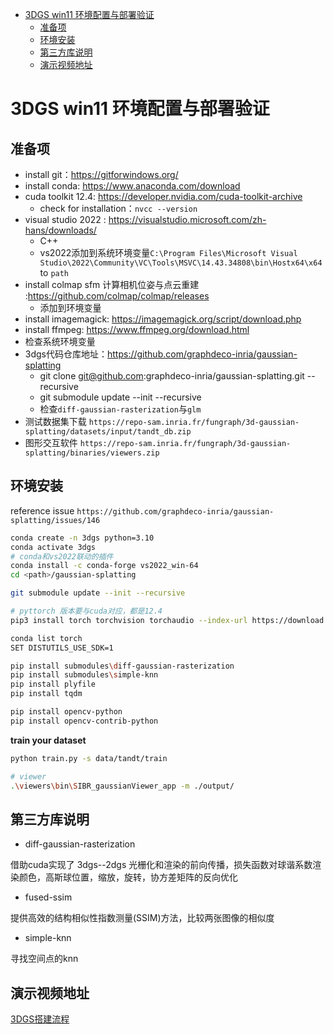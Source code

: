 - [3DGS win11 环境配置与部署验证](#3dgs-win11-环境配置与部署验证)
  - [准备项](#准备项)
  - [环境安装](#环境安装)
  - [第三方库说明](#第三方库说明)
  - [演示视频地址](#演示视频地址)

# 3DGS win11 环境配置与部署验证

## 准备项

- install git：https://gitforwindows.org/
- install conda: https://www.anaconda.com/download
- cuda toolkit 12.4: https://developer.nvidia.com/cuda-toolkit-archive
  - check for installation：`nvcc --version`
- visual studio 2022 : https://visualstudio.microsoft.com/zh-hans/downloads/
  - C++
  - vs2022添加到系统环境变量`C:\Program Files\Microsoft Visual Studio\2022\Community\VC\Tools\MSVC\14.43.34808\bin\Hostx64\x64` to `path`
- install colmap sfm 计算相机位姿与点云重建 :https://github.com/colmap/colmap/releases
  - 添加到环境变量
- install imagemagick: https://imagemagick.org/script/download.php
- install ffmpeg: https://www.ffmpeg.org/download.html
- 检查系统环境变量
- 3dgs代码仓库地址：https://github.com/graphdeco-inria/gaussian-splatting
  - git clone git@github.com:graphdeco-inria/gaussian-splatting.git --recursive
  - git submodule update --init --recursive
  - 检查`diff-gaussian-rasterization`与`glm`
- 测试数据集下载 `https://repo-sam.inria.fr/fungraph/3d-gaussian-splatting/datasets/input/tandt_db.zip`
- 图形交互软件 `https://repo-sam.inria.fr/fungraph/3d-gaussian-splatting/binaries/viewers.zip`

## 环境安装

reference issue `https://github.com/graphdeco-inria/gaussian-splatting/issues/146`

```bash
conda create -n 3dgs python=3.10
conda activate 3dgs
# conda和vs2022联动的插件
conda install -c conda-forge vs2022_win-64
cd <path>/gaussian-splatting

git submodule update --init --recursive

# pyttorch 版本要与cuda对应，都是12.4
pip3 install torch torchvision torchaudio --index-url https://download.pytorch.org/whl/cu124

conda list torch
SET DISTUTILS_USE_SDK=1

pip install submodules\diff-gaussian-rasterization
pip install submodules\simple-knn
pip install plyfile
pip install tqdm

pip install opencv-python
pip install opencv-contrib-python
```

**train your dataset**
```bash
python train.py -s data/tandt/train

# viewer
.\viewers\bin\SIBR_gaussianViewer_app -m ./output/
```

## 第三方库说明

- diff-gaussian-rasterization

借助cuda实现了 3dgs--2dgs 光栅化和渲染的前向传播，损失函数对球谐系数渲染颜色，高斯球位置，缩放，旋转，协方差矩阵的反向优化

- fused-ssim

提供高效的结构相似性指数测量(SSIM)方法，比较两张图像的相似度

- simple-knn

寻找空间点的knn

## 演示视频地址

[3DGS搭建流程](https://www.bilibili.com/video/BV1FGVrzYErs/?share_source=copy_web&vd_source=b68bf04fb94c260d1929f4c1da59dada)
